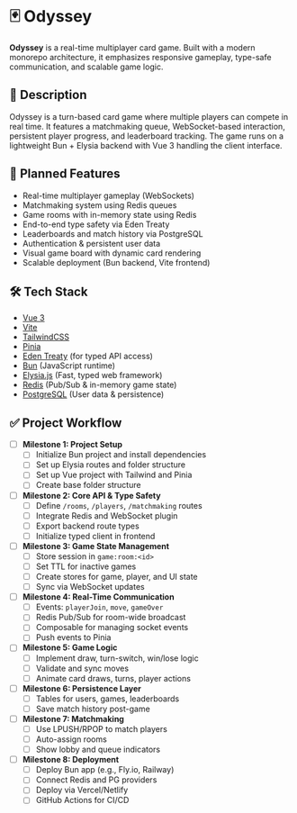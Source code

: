 
# 🃏 Odyssey

**Odyssey** is a real-time multiplayer card game. Built with a modern monorepo architecture, it emphasizes responsive gameplay, type-safe communication, and scalable game logic.

## 🎯 Description

Odyssey is a turn-based card game where multiple players can compete in real time. It features a matchmaking queue, WebSocket-based interaction, persistent player progress, and leaderboard tracking. The game runs on a lightweight Bun + Elysia backend with Vue 3 handling the client interface.

## 🚀 Planned Features

- Real-time multiplayer gameplay (WebSockets)
- Matchmaking system using Redis queues
- Game rooms with in-memory state using Redis
- End-to-end type safety via Eden Treaty
- Leaderboards and match history via PostgreSQL
- Authentication & persistent user data
- Visual game board with dynamic card rendering
- Scalable deployment (Bun backend, Vite frontend)

## 🛠️ Tech Stack
- [Vue 3](https://vuejs.org/)
- [Vite](https://vitejs.dev/)
- [TailwindCSS](https://tailwindcss.com/)
- [Pinia](https://pinia.vuejs.org/)
- [Eden Treaty](https://elysiajs.com/plugins/eden) (for typed API access)
- [Bun](https://bun.sh/) (JavaScript runtime)
- [Elysia.js](https://elysiajs.com/) (Fast, typed web framework)
- [Redis](https://redis.io/) (Pub/Sub & in-memory game state)
- [PostgreSQL](https://www.postgresql.org/) (User data & persistence)

## ✅ Project Workflow

- [ ] **Milestone 1: Project Setup**
  - [ ] Initialize Bun project and install dependencies
  - [ ] Set up Elysia routes and folder structure
  - [ ] Set up Vue project with Tailwind and Pinia
  - [ ] Create base folder structure

- [ ] **Milestone 2: Core API & Type Safety**
  - [ ] Define `/rooms`, `/players`, `/matchmaking` routes
  - [ ] Integrate Redis and WebSocket plugin
  - [ ] Export backend route types
  - [ ] Initialize typed client in frontend

- [ ] **Milestone 3: Game State Management**
  - [ ] Store session in `game:room:<id>`
  - [ ] Set TTL for inactive games
  - [ ] Create stores for game, player, and UI state
  - [ ] Sync via WebSocket updates

- [ ] **Milestone 4: Real-Time Communication**
  - [ ] Events: `playerJoin`, `move`, `gameOver`
  - [ ] Redis Pub/Sub for room-wide broadcast
  - [ ] Composable for managing socket events
  - [ ] Push events to Pinia

- [ ] **Milestone 5: Game Logic**
  - [ ] Implement draw, turn-switch, win/lose logic
  - [ ] Validate and sync moves
  - [ ] Animate card draws, turns, player actions

- [ ] **Milestone 6: Persistence Layer**
  - [ ] Tables for users, games, leaderboards
  - [ ] Save match history post-game

- [ ] **Milestone 7: Matchmaking**
  - [ ] Use LPUSH/RPOP to match players
  - [ ] Auto-assign rooms
  - [ ] Show lobby and queue indicators

- [ ] **Milestone 8: Deployment**
  - [ ] Deploy Bun app (e.g., Fly.io, Railway)
  - [ ] Connect Redis and PG providers
  - [ ] Deploy via Vercel/Netlify
  - [ ] GitHub Actions for CI/CD
